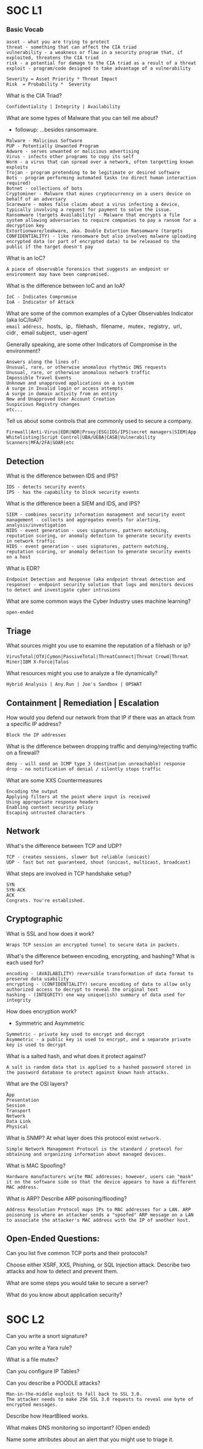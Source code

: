 # SOC L1

### Basic Vocab
```
asset - what you are trying to protect
threat - something that can affect the CIA triad
vulnerability - a weakness or flaw in a security program that, if exploited, threatens the CIA triad
risk - a potential for damage to the CIA triad as a result of a threat
exploit - program/code designed to take advantage of a vulnerability

Severity = Asset Priority * Threat Impact
Risk  = Probability *  Severity
```

What is the CIA Triad?
```
Confidentiality | Integrity | Availability
```

What are some types of Malware that you can tell me about?
  - followup: ...besides ransomware.
```
Malware - Malicious Software
PUP - Potentially Unwanted Program
Adware - serves unwanted or malicious advertising
Virus - infects other programs to copy its self
Worm - a virus that can spread over a network, often targetting known exploits
Trojan - program pretending to be legitimate or desired software
Bots - program performing automated tasks (no direct human interaction required)
Botnet - collections of bots
Cryptominer - Malware that mines cryptocurrency on a users device on behalf of an adversary
Scareware - makes false claims about a virus infecting a device, typically involving a request for payment to solve the issue.
Ransomware (targets Availability) - Malware that encrypts a file system allowing adversaries to require companies to pay a ransom for a decryption key
Extortionware/leakware, aka. Double Extortion Ransomware (targets CONFIDENTIALITY) - like ransomware but also involves malware uploading encrypted data (or part of encrypted data) to be released to the public if the target doesn't pay

```

What is an IoC?

```
A piece of observable forensics that suggests an endpoint or environment may have been compromised.  
```

What is the difference between IoC and an IoA?

```
IoC - Indicates Compromise
IoA - Indicator of Attack
```



What are some of the common examples of a Cyber Observables Indicator (aka IoC/IoA)? <br>
`email address, `hosts`, `ip`, `filehash`, `filename`, `mutex`, `registry`, `url`, `cidr`, `email subject`, `user-agent`

Generally speaking, are some other Indicators of Compromise in the environment?
```
Answers along the lines of:
Unusual, rare, or otherwise anomalous rhythmic DNS requests
Unusual, rare, or otherwise anomalous network traffic
Impossible Travel Events
Unknown and unapproved applications on a system
A surge in Invalid login or access attempts
A surge in domain activity from an entity
New and Unapproved User Account Creation
Suspicious Registry changes
etc...
```


Tell us about some controls that are commonly used to secure a company.
```
Firewall|Anti-Virus|EDR|NDR|Proxy|ESG|IDS/IPS|secret managers|SIEM|App Whitelisting|Script Control|UBA/UEBA|CASB|Vulnerability Scanners|MFA/2FA|SOAR|etc
```
## Detection
What is the difference between IDS and IPS?

```
IDS - detects security events
IPS - has the capability to block security events
```


What is the difference been a SIEM and IDS, and IPS?

```
SIEM - combines security information management and security event management - collects and aggregates events for alerting, analysis/investigation
NIDS - event generation - uses signatures, pattern matching, reputation scoring, or anomaly detection to generate security events in network traffic
HIDS - event generation - uses signatures, pattern matching, reputation scoring, or anomaly detection to generate security events on a host
```

What is EDR?
```
Endpoint Detection and Response (aka endpoint threat detection and response) - endpoint security solution that logs and monitors devices to detect and investigate cyber intrusions
```

What are some common ways the Cyber Industry uses machine learning?
```
open-ended
```

## Triage
What sources might you use to examine the reputation of a filehash or ip?

```
VirusTotal|OTX|Cymon|PassiveTotal|ThreatConnect|Threat Crowd|Threat Miner|IBM X-Force|Talos
```

What resources might you use to analyze a file dynamically?
```
Hybrid Analysis | Any.Run | Joe's Sandbox | OPSWAT 
```

## Containment | Remediation | Escalation
How would you defend our network from that IP if there was an attack from a specific IP address?
```
Block the IP addresses
```

What is the difference between dropping traffic and denying/rejecting traffic on a firewall?

```
deny - will send an ICMP type 3 (destination unreachable) response
drop - no notification of denial / silently stops traffic
```



What are some XXS Countermeasures
```
Encoding the output
Applying filters at the point where input is received
Using appropriate response headers
Enabling content security policy
Escaping untrusted characters
```

## Network
What's the difference between TCP and UDP?
```
TCP - creates sessions, slower but reliable (unicast)
UDP - fast but not guaranteed, shout (unicast, multicast, broadcast)
```

What steps are involved in TCP handshake setup?
```
SYN
SYN-ACK
ACK
Congrats. You're established.
```

## Cryptographic
What is SSL and how does it work?
```
Wraps TCP session an encrypted tunnel to secure data in packets.
```

What's the difference between encoding, encrypting, and hashing? What is each used for?
```
encoding - (AVAILABILITY) reversible transformation of data format to preserve data usability
encrypting - (CONFIDENTIALITY) secure encoding of data to allow only authorized access to decrypt to reveal the original text
hashing - (INTEGRITY) one way unique(ish) summary of data used for integrity
```

How does encryption work?
  - Symmetric and Asymmetric
```
Symmetric - private key used to encrypt and decrypt
Asymmetric - a public key is used to encrypt, and a separate private key is used to decrypt
```

What is a salted hash, and what does it protect against?
```
A salt is random data that is applied to a hashed password stored in the password database to protect against known hash attacks.
```



What are the OSI layers?
```
App
Presentation
Session
Transport
Network
Data Link
Physical
```

What is SNMP?
  At what layer does this protocol exist `network.`
```
Simple Network Management Protocol is the standard / protocol for obtaining and organizing information about managed devices.
```

What is MAC Spoofing?
```
Hardware manufacturers write MAC addresses; however, users can "mask" it on the software side so that the device appears to have a different MAC address.
```

What is ARP?
  Describe ARP poisoning/flooding?
```
Address Resolution Protocol maps IPs to MAC addresses for a LAN. ARP poisoning is where an attacker sends a "spoofed" ARP message on a LAN to associate the attacker's MAC address with the IP of another host.
```

## Open-Ended Questions:
Can you list five common TCP ports and their protocols?

Choose either XSRF, XXS, Phishing, or SQL Injection attack. Describe two attacks and how to detect and prevent them.

What are some steps you would take to secure a server?

What do you know about application security?


# SOC L2
Can you write a snort signature?

Can you write a Yara rule?

What is a file mutex?

Can you configure IP Tables?

Can you describe a POODLE attacks?

```
Man-in-the-middle exploit to fall back to SSL 3.0.
The attacker needs to make 256 SSL 3.0 requests to reveal one byte of encrypted messages.
```

Describe how HeartBleed works.

What makes DNS monitoring so important? (Open ended)

Name some attributes about an alert that you might use to triage it.
